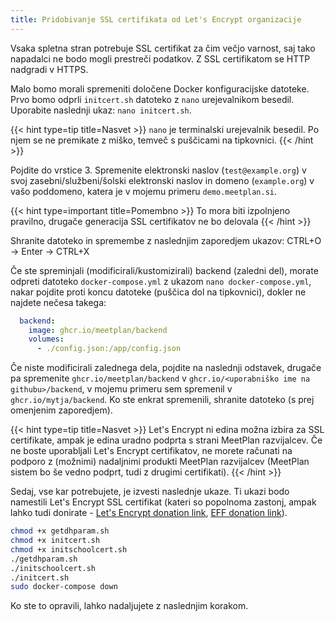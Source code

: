 ```yaml
---
title: Pridobivanje SSL certifikata od Let's Encrypt organizacije
---
```


Vsaka spletna stran potrebuje SSL certifikat za čim večjo varnost, saj tako napadalci ne bodo mogli prestreči podatkov. Z SSL certifikatom se HTTP nadgradi v HTTPS.

Malo bomo morali spremeniti določene Docker konfiguracijske datoteke. Prvo bomo odprli `initcert.sh` datoteko z `nano` urejevalnikom besedil. Uporabite naslednji ukaz: `nano initcert.sh`.

{{< hint type=tip title=Nasvet >}}
`nano` je terminalski urejevalnik besedil. Po njem se ne premikate z miško, temveč s puščicami na tipkovnici.
{{< /hint >}}

Pojdite do vrstice 3. Spremenite elektronski naslov (`test@example.org`) v svoj zasebni/službeni/šolski elektronski naslov in domeno (`example.org`) v vašo poddomeno, katera je v mojemu primeru `demo.meetplan.si`.

{{< hint type=important title=Pomembno >}}
To mora biti izpolnjeno pravilno, drugače generacija SSL certifikatov ne bo delovala
{{< /hint >}}

Shranite datoteko in spremembe z naslednjim zaporedjem ukazov: CTRL+O -> Enter -> CTRL+X

Če ste spreminjali (modificirali/kustomizirali) backend (zaledni del), morate odpreti datoteko `docker-compose.yml` z ukazom `nano docker-compose.yml`, nakar pojdite proti koncu datoteke (puščica dol na tipkovnici), dokler ne najdete nečesa takega:
```yml
  backend:
    image: ghcr.io/meetplan/backend
    volumes:
      - ./config.json:/app/config.json
```
Če niste modificirali zalednega dela, pojdite na naslednji odstavek, drugače pa spremenite `ghcr.io/meetplan/backend` v `ghcr.io/<uporabniško ime na githubu>/backend`, v mojemu primeru sem spremenil v `ghcr.io/mytja/backend`. Ko ste enkrat spremenili, shranite datoteko (s prej omenjenim zaporedjem).

{{< hint type=tip title=Nasvet >}}
Let's Encrypt ni edina možna izbira za SSL certifikate, ampak je edina uradno podprta s strani MeetPlan razvijalcev. Če ne boste uporabljali Let's Encrypt certifikatov, ne morete računati na podporo z (možnimi) nadaljnimi produkti MeetPlan razvijalcev (MeetPlan sistem bo še vedno podprt, tudi z drugimi certifikati).
{{< /hint >}}

Sedaj, vse kar potrebujete, je izvesti naslednje ukaze. Ti ukazi bodo namestili Let's Encrypt SSL certifikat (kateri so popolnoma zastonj, ampak lahko tudi donirate - [Let's Encrypt donation link](https://letsencrypt.org/donate), [EFF donation link](https://eff.org/donate-le)).
```sh
chmod +x getdhparam.sh
chmod +x initcert.sh
chmod +x initschoolcert.sh
./getdhparam.sh
./initschoolcert.sh
./initcert.sh
sudo docker-compose down
```

Ko ste to opravili, lahko nadaljujete z naslednjim korakom.

